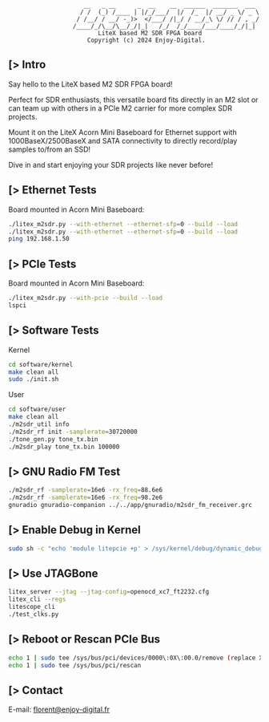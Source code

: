                          __   _ __      _  __    __  ______  _______  ___
                        / /  (_) /____ | |/_/___/  |/  /_  |/ __/ _ \/ _ \
                       / /__/ / __/ -_)>  </___/ /|_/ / __/_\ \/ // / , _/
                      /____/_/\__/\__/_/|_|   /_/  /_/____/___/____/_/|_|
                             LiteX based M2 SDR FPGA board
                          Copyright (c) 2024 Enjoy-Digital.
[> Intro
--------

Say hello to the LiteX based M2 SDR FPGA board!

Perfect for SDR enthusiasts, this versatile board fits directly in an M2 slot or can team up with
others in a PCIe M2 carrier for more complex SDR projects.

Mount it on the LiteX Acorn Mini Baseboard for Ethernet support with 1000BaseX/2500BaseX and SATA
connectivity to directly record/play samples to/from an SSD!

Dive in and start enjoying your SDR projects like never before!

[> Ethernet Tests
-----------------

Board mounted in Acorn Mini Baseboard:

```bash
./litex_m2sdr.py --with-ethernet --ethernet-sfp=0 --build --load
./litex_m2sdr.py --with-ethernet --ethernet-sfp=0 --build --load
ping 192.168.1.50
```

[> PCIe Tests
-------------

Board mounted in Acorn Mini Baseboard:

```bash
./litex_m2sdr.py --with-pcie --build --load
lspci
```

[> Software Tests
------------------

Kernel
```bash
cd software/kernel
make clean all
sudo ./init.sh
```

User
```bash
cd software/user
make clean all
./m2sdr_util info
./m2sdr_rf init -samplerate=30720000
./tone_gen.py tone_tx.bin
./m2sdr_play tone_tx.bin 100000
```

[> GNU Radio FM Test
--------------------
```bash
./m2sdr_rf -samplerate=16e6 -rx_freq=88.6e6
./m2sdr_rf -samplerate=16e6 -rx_freq=98.2e6
gnuradio gnuradio-companion ../../app/gnuradio/m2sdr_fm_receiver.grc
```

[> Enable Debug in Kernel
-------------------------

```bash
sudo sh -c "echo 'module litepcie +p' > /sys/kernel/debug/dynamic_debug/control"
```

[> Use JTAGBone
---------------

```bash
litex_server --jtag --jtag-config=openocd_xc7_ft2232.cfg
litex_cli --regs
litescope_cli
./test_clks.py
```

[> Reboot or Rescan PCIe Bus
----------------------------
```bash
echo 1 | sudo tee /sys/bus/pci/devices/0000\:0X\:00.0/remove (replace X with actual value)
echo 1 | sudo tee /sys/bus/pci/rescan
```

[> Contact
----------
E-mail: florent@enjoy-digital.fr
